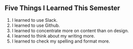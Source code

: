 ## Five Things I Learned This Semester

1. I learned to use Slack.
2. I learned to use Github.
3. I learned to concentrate more on content than on design.
4. I learned to think about my writing more.
5. I learned to check my spelling and format more.
